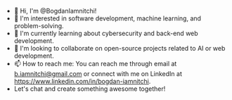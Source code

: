- 👋 Hi, I'm @BogdanIamnitchi!
- 👀 I'm interested in software development, machine learning, and problem-solving.
- 🌱 I'm currently learning about cybersecurity and back-end web development.
- 💞️ I'm looking to collaborate on open-source projects related to AI or web development.
- 📫 How to reach me: You can reach me through email at b.iamnitchi@gmail.com or connect with me on              LinkedIn at https://www.linkedin.com/in/bogdan-iamnitchi. 
- Let's chat and create something awesome together!


<!---
BogdanIamnitchi/BogdanIamnitchi is a ✨ special ✨ repository because its `README.md` (this file) appears on your GitHub profile.
You can click the Preview link to take a look at your changes.
--->
